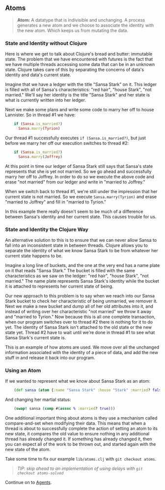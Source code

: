 ## Atoms

> **Atom:** A datatype that is indivisible and unchanging. A process generates a new atom and we choose to associate the identity with the new atom.  Which keeps us from mutating the data.

### State and Identity without Clojure

Here is where we get to talk about Clojure's bread and butter: immutable state. The problem that we have encountered with futures is the fact that we have multiple threads accessing some data that can be in an unknown state. Clojure takes care of this by separating the concerns of data's identity and data's current state.

Imagine that we have a ledger with the title "Sansa Stark" on it. This ledger is filled with all of Sansa's characteristics: "red hair", "house Stark", "not married." We'll say her identity is the title "Sansa Stark" and her state is what is currently written into her ledger.

Next we make some plans and write some code to marry her off to house Lannister. So in thread #1 we have:

~~~ruby
    if (Sansa.is_married?)
      Sansa.marry(Tyrion)
~~~

Our thread #1 successfully executes `if (Sansa.is_married?)`, but just before we marry her off our execution switches to thread #2:

~~~ruby
    if (Sansa.is_married?)
      Sansa.marry(Joffrey)
~~~

At this point in time our ledger of Sansa Stark still says that Sansa's state represents that she is yet not married. So we go ahead and successfully marry her off to Joffrey. In order to do so we execute the above code and erase "not married" from our ledger and write in "married to Joffrey."

When we switch back to thread #1, we're still under the impression that her current state is not married. So we execute `Sansa.marry(Tyrion)` and erase "married to Joffrey" and fill in "married to Tyrion."

In this example there really doesn't seem to be much of a difference between Sansa's identity and her current state. This causes trouble for us.

### State and Identity the Clojure Way

An alternative solution to this is to ensure that we can never allow Sansa to fall into an inconsistent state in between threads. Clojure allows you to separate the identity of what we know Sansa Stark to be from whatever her current state happens to be.

Imagine a long line of buckets, and the one at the very end has a name plate on it that reads "Sansa Stark." The bucket is filled with the same characteristics as we saw on the ledger: "red hair", "house Stark", "not married." The name plate represents Sansa Stark's identity while the bucket it is attached to represents her current state of being.

Our new approach to this problem is to say when we reach into our Sansa Stark bucket to check her characteristic of being unmarried, we remover it. Next we make a new bucket and dump all of her old attributes into it, and instead of writing over her characteristic "not married" we throw it away and "married to Tyrion." Now because this is all one complete transaction, when our program switches over to thread #2 there is nothing for it to do yet.  The identity of Sansa Stark isn't attached to the old state or the new state yet. Thread #2 have to wait until we're done in thread #1 to see what Sansa Stark's current state is.

This is an example of how atoms are used. We move over all the unchanged information associated with the identity of a piece of data, and add the new stuff in and release it back into our program.

### Using an Atom

If we wanted to represent what we know about Sansa Stark as an atom:

~~~clojure
    (def sansa (atom {:name "Sansa Stark" :house "Stark" :married? false}))
~~~

And changing her martial status:

~~~clojure
    (swap! sansa (comp #(assoc % :married? true)))
~~~

One additional important thing about atoms is they use a mechanism called compare-and-set when modifying their data. This means that when a thread is about to successfully complete the action of setting an atom to its new state, it compares the old value to ensure nothing in any additional thread has already changed it. If something has already changed it, then you can expect all of the work to be thrown out, and started again with the new state of the atom.

Take some time to fix our example `lib/atoms.clj` with `git checkout atoms`.

> _TIP: skip ahead to an implementation of using delays with `git checkout atoms-solved`_

Continue on to [Agents](Agents.md).

